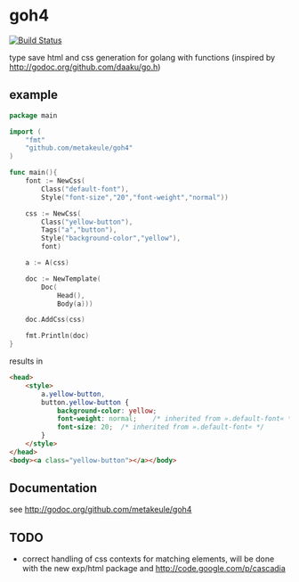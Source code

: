 goh4
====

[![Build Status](https://secure.travis-ci.org/metakeule/goh4.png)](http://travis-ci.org/metakeule/goh4)

type save html and css generation for golang with functions (inspired by http://godoc.org/github.com/daaku/go.h)

example
-------

```go
package main

import (
	"fmt"
	"github.com/metakeule/goh4"
)

func main(){
	font := NewCss(
		Class("default-font"),
		Style("font-size","20","font-weight","normal"))

	css := NewCss(
		Class("yellow-button"),
		Tags("a","button"),
		Style("background-color","yellow"),
		font)

	a := A(css)

	doc := NewTemplate(
		Doc(
			Head(),
			Body(a)))

	doc.AddCss(css)

	fmt.Println(doc)
}
```
results in

```html
<head>
	<style>
		a.yellow-button,
		button.yellow-button {
			background-color: yellow;
			font-weight: normal;	/* inherited from ».default-font« */
			font-size: 20;	/* inherited from ».default-font« */
		}
	</style>
</head>
<body><a class="yellow-button"></a></body>
```

Documentation
-------------

see http://godoc.org/github.com/metakeule/goh4

TODO
----

- correct handling of css contexts for matching elements, will be done
	with the new exp/html package and http://code.google.com/p/cascadia
